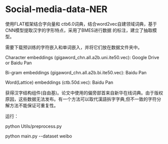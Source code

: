 # Social-media-data-NER
使用FLAT框架结合字向量和 ctb6.0词典，结合word2vec自建领域词典，基于CNN模型提取汉字的字形特点，采用了BMES进行数据 的标注，建立了抽取模型。

需要下载预训练的字符嵌入和单词嵌入，并将它们放在数据文件夹中。

Character embeddings (gigaword_chn.all.a2b.uni.ite50.vec): Google Drive or Baidu Pan

Bi-gram embeddings (gigaword_chn.all.a2b.bi.ite50.vec): Baidu Pan

Word(Lattice) embeddings (ctb.50d.vec): Baidu Pan

获得汉字结构组件(自由基)。论文中使用的偏旁部首来自新华在线词典。由于版权原因，这些数据无法发布。有一个方法可以取代漢語拆字字典,但不一致的字符分解方法不能保证可重复性。

运行：

python Utils/preprocess.py

python main.py --dataset weibo
